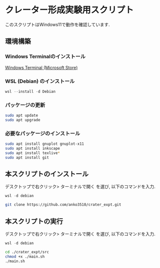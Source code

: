# クレーター形成実験用スクリプト
このスクリプトはWindows11で動作を確認しています.
## 環境構築
### Windows Terminalのインストール
[Windows Terminal (Microsoft Store)](https://www.microsoft.com/store/productid/9N0DX20HK701?ocid=pdpshare)

### WSL (Debian) のインストール
```PowerShell
wsl --install -d Debian
```

### パッケージの更新
```bash
sudo apt update
sudo apt upgrade
```

### 必要なパッケージのインストール
```bash
sudo apt install gnuplot gnuplot-x11
sudo apt install inkscape
sudo apt install texlive*
sudo apt install git
```

## 本スクリプトのインストール
デスクトップで右クリック> ターミナルで開く を選び, 以下のコマンドを入力.
```PowerShell
wsl -d debian
```
```bash
git clone https://github.com/anko3510/crater_expt.git
```

## 本スクリプトの実行
デスクトップで右クリック> ターミナルで開く を選び, 以下のコマンドを入力.
```PowerShell
wsl -d debian
```
```bash
cd ./crater_expt/src
chmod +x ./main.sh
./main.sh
```

[def]: url